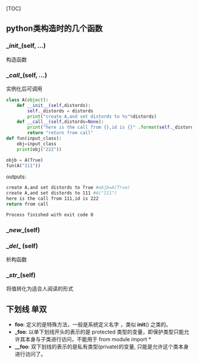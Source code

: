 [TOC]



## python类构造时的几个函数

### \__init__(self, ...)  

构造函数 

### \__call__(self, ...)  

实例化后可调用

```python
class A(object):
    def __init__(self,distords):
        self._distords = distords
        print("create A,and set distords to %s"%distords)
    def __call__(self,distords=None):
        print("here is the call from {},id is {}" .format(self._distords,distords))
        return "return from call"
def fun(input_class):
    obj=input_class
    print(obj("222"))

objb = A(True)
fun(A("111"))


```

outputs:

```bash
create A,and set distords to True #objb=A(True)
create A,and set distords to 111 #A("111")
here is the call from 111,id is 222
return from call

Process finished with exit code 0
```



### \__new__(self)



### \__del__ (self)

析构函数

### \__str__(self) 

将值转化为适合人阅读的形式

## 下划线 单双

- **__foo__**: 定义的是特殊方法，一般是系统定义名字 ，类似 __init__() 之类的。
- **_foo**: 以单下划线开头的表示的是 protected 类型的变量，即保护类型只能允许其本身与子类进行访问，不能用于 from module import *
- **__foo**: 双下划线的表示的是私有类型(private)的变量, 只能是允许这个类本身进行访问了。